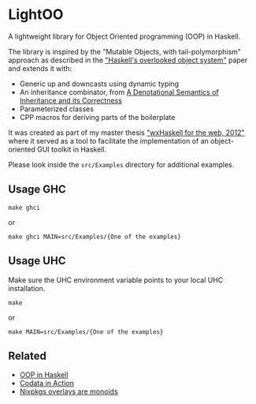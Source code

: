 LightOO
=======

A lightweight library for Object Oriented programming (OOP) in Haskell. 

The library is inspired by the "Mutable Objects, with tail-polymorphism" approach as described in the ["Haskell's overlooked object system"][1] paper and extends it with:

* Generic up and downcasts using dynamic typing
* An inheritance combinator, from [A Denotational Semantics of Inheritance and its Correctness][2]
* Parameterized classes
* CPP macros for deriving parts of the boilerplate

It was created as part of my master thesis ["wxHaskell for the web, 2012"][3] where it served as a tool to facilitate the implementation of an object-oriented GUI toolkit in Haskell. 

Please look inside the `src/Examples` directory for additional examples. 

Usage GHC
-------

    make ghci 

or 

    make ghci MAIN=src/Examples/{One of the examples}

Usage UHC
---------

Make sure the UHC environment variable points to your local UHC installation.

    make 

or

    make MAIN=src/Examples/{One of the examples}

[1]: https://arxiv.org/abs/cs/0509027
[2]: http://citeseerx.ist.psu.edu/viewdoc/summary?doi=10.1.1.11.8792
[3]: http://citeseerx.ist.psu.edu/viewdoc/summary?doi=10.1.1.343.134

## Related

- [OOP in Haskell](https://well-typed.com/blog/2018/03/oop-in-haskell/)
- [Codata in Action](https://conf.researchr.org/details/etaps-2019/esop-2019-papers/4/Codata-in-Action)
- [Nixpkgs overlays are monoids](https://www.haskellforall.com/2022/01/nixpkgs-overlays-are-monoids.html)
